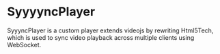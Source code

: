 # SyyyyncPlayer

SyyyncPlayer is a custom player extends videojs by rewriting Html5Tech, which is used to sync video playback across multiple clients using WebSocket.

